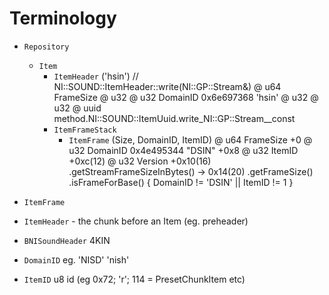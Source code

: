 # Terminology

- `Repository`
	- `Item`
		- `ItemHeader` ('hsin') // NI::SOUND::ItemHeader::write(NI::GP::Stream&)
			@ u64 FrameSize
			@ u32
			@ u32 DomainID 0x6e697368 'hsin'
			@ u32
			@ u32
			@ uuid method.NI::SOUND::ItemUuid.write_NI::GP::Stream__const
		- `ItemFrameStack`
			- `ItemFrame` (Size, DomainID, ItemID)
				@ u64 FrameSize +0
				@ u32 DomainID 0x4e495344 "DSIN" +0x8
				@ u32 ItemID +0xc(12)
				@ u32 Version +0x10(16)
				.getStreamFrameSizeInBytes() -> 0x14(20)
				.getFrameSize()
				.isFrameForBase() { DomainID != 'DSIN' || ItemID != 1 }



- `ItemFrame`

- `ItemHeader` - the chunk before an Item (eg. preheader)
- `BNISoundHeader` 4KIN

- `DomainID` eg. 'NISD' 'nish'
- `ItemID` u8 id (eg 0x72; 'r'; 114 = PresetChunkItem etc)
